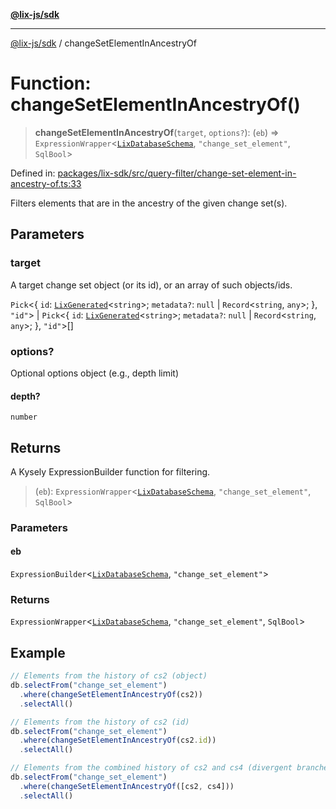 [**@lix-js/sdk**](../README.md)

***

[@lix-js/sdk](../README.md) / changeSetElementInAncestryOf

# Function: changeSetElementInAncestryOf()

> **changeSetElementInAncestryOf**(`target`, `options?`): (`eb`) => `ExpressionWrapper`\<[`LixDatabaseSchema`](../type-aliases/LixDatabaseSchema.md), `"change_set_element"`, `SqlBool`\>

Defined in: [packages/lix-sdk/src/query-filter/change-set-element-in-ancestry-of.ts:33](https://github.com/opral/monorepo/blob/affb4c9a3f726a3aa66c498084ff5c7f09d2d503/packages/lix-sdk/src/query-filter/change-set-element-in-ancestry-of.ts#L33)

Filters elements that are in the ancestry of the given change set(s).

## Parameters

### target

A target change set object (or its id), or an array of such objects/ids.

`Pick`\<\{ `id`: [`LixGenerated`](../type-aliases/LixGenerated.md)\<`string`\>; `metadata?`: `null` \| `Record`\<`string`, `any`\>; \}, `"id"`\> | `Pick`\<\{ `id`: [`LixGenerated`](../type-aliases/LixGenerated.md)\<`string`\>; `metadata?`: `null` \| `Record`\<`string`, `any`\>; \}, `"id"`\>[]

### options?

Optional options object (e.g., depth limit)

#### depth?

`number`

## Returns

A Kysely ExpressionBuilder function for filtering.

> (`eb`): `ExpressionWrapper`\<[`LixDatabaseSchema`](../type-aliases/LixDatabaseSchema.md), `"change_set_element"`, `SqlBool`\>

### Parameters

#### eb

`ExpressionBuilder`\<[`LixDatabaseSchema`](../type-aliases/LixDatabaseSchema.md), `"change_set_element"`\>

### Returns

`ExpressionWrapper`\<[`LixDatabaseSchema`](../type-aliases/LixDatabaseSchema.md), `"change_set_element"`, `SqlBool`\>

## Example

```ts
// Elements from the history of cs2 (object)
db.selectFrom("change_set_element")
  .where(changeSetElementInAncestryOf(cs2))
  .selectAll()

// Elements from the history of cs2 (id)
db.selectFrom("change_set_element")
  .where(changeSetElementInAncestryOf(cs2.id))
  .selectAll()

// Elements from the combined history of cs2 and cs4 (divergent branches)
db.selectFrom("change_set_element")
  .where(changeSetElementInAncestryOf([cs2, cs4]))
  .selectAll()
```

